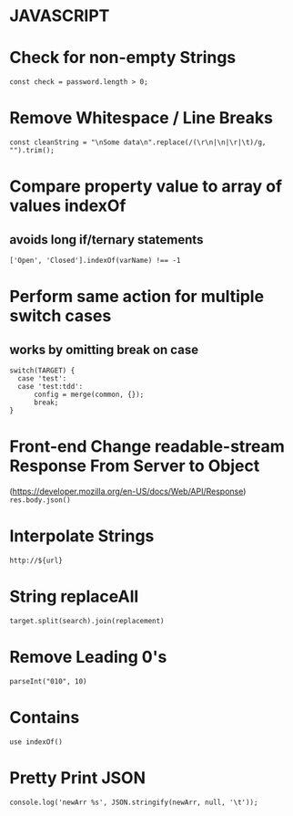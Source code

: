 # JAVASCRIPT

# Check for non-empty Strings
`const check = password.length > 0;`

# Remove Whitespace / Line Breaks
`const cleanString = "\nSome data\n".replace(/(\r\n|\n|\r|\t)/g, "").trim();`

# Compare property value to array of values indexOf
## avoids long if/ternary statements
`['Open', 'Closed'].indexOf(varName) !== -1`

# Perform same action for multiple switch cases
## works by omitting break on case
```
switch(TARGET) {
  case 'test':
  case 'test:tdd':
      config = merge(common, {});
      break;
}
```

# Front-end Change readable-stream Response From Server to Object
(https://developer.mozilla.org/en-US/docs/Web/API/Response)
`res.body.json()`

# Interpolate Strings
`http://${url}`

# String replaceAll
`target.split(search).join(replacement)`

# Remove Leading 0's
`parseInt("010", 10)`

# Contains
`use indexOf()`

# Pretty Print JSON
`console.log('newArr %s', JSON.stringify(newArr, null, '\t'));`
